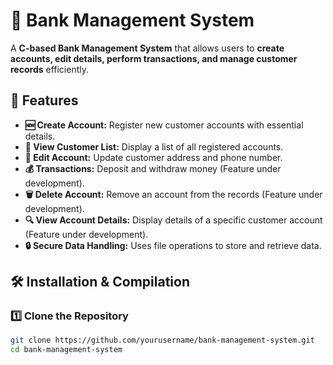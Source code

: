 # 🏦 Bank Management System

A **C-based Bank Management System** that allows users to **create accounts, edit details, perform transactions, and manage customer records** efficiently.

## 🚀 Features
- **🆕 Create Account:** Register new customer accounts with essential details.
- **📜 View Customer List:** Display a list of all registered accounts.
- **📝 Edit Account:** Update customer address and phone number.
- **💰 Transactions:** Deposit and withdraw money (Feature under development).
- **🗑️ Delete Account:** Remove an account from the records (Feature under development).
- **🔍 View Account Details:** Display details of a specific customer account (Feature under development).
- **🔒 Secure Data Handling:** Uses file operations to store and retrieve data.

## 🛠️ Installation & Compilation

### 1️⃣ Clone the Repository
```bash
git clone https://github.com/yourusername/bank-management-system.git
cd bank-management-system
